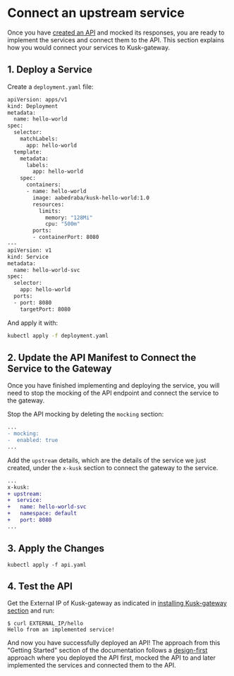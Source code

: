# Connect an upstream service

Once you have [created an API](deploy-an-api.md) and mocked its responses, you are ready to implement the services and connect them to the API. 
This section explains how you would connect your services to Kusk-gateway. 

## **1. Deploy a Service**

Create a `deployment.yaml` file:

```sh 
apiVersion: apps/v1
kind: Deployment
metadata:
  name: hello-world
spec:
  selector:
    matchLabels:
      app: hello-world
  template:
    metadata:
      labels:
        app: hello-world
    spec:
      containers:
      - name: hello-world
        image: aabedraba/kusk-hello-world:1.0
        resources:
          limits:
            memory: "128Mi"
            cpu: "500m"
        ports:
        - containerPort: 8080
---
apiVersion: v1
kind: Service
metadata:
  name: hello-world-svc
spec:
  selector:
    app: hello-world
  ports:
  - port: 8080
    targetPort: 8080
```

And apply it with: 

```sh
kubectl apply -f deployment.yaml
```

## **2. Update the API Manifest to Connect the Service to the Gateway**

Once you have finished implementing and deploying the service, you will need to stop the mocking of the API endpoint and connect the service to the gateway. 

Stop the API mocking by deleting the `mocking` section: 

```diff
...
- mocking: 
-  enabled: true
...
```

Add the `upstream` details, which are the details of the service we just created, under the `x-kusk` section to connect the gateway to the service. 

```diff
...
x-kusk:
+ upstream:
+  service:
+   name: hello-world-svc
+   namespace: default
+   port: 8080
...
```

## **3. Apply the Changes**

```
kubectl apply -f api.yaml
```

## **4. Test the API**

Get the External IP of Kusk-gateway as indicated in [installing Kusk-gateway section](./installation/#get-the-gateways-external-ip) and run:

```
$ curl EXTERNAL_IP/hello
Hello from an implemented service!
```

And now you have successfully deployed an API! The approach from this "Getting Started" section of the documentation follows a [design-first](https://kubeshop.io/blog/from-design-first-to-automated-deployment-with-openapi) approach where you deployed the API first, mocked the API to and later implemented the services and connected them to the API.